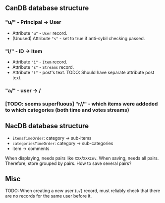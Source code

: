 ## CanDB database structure

### "u/" - Principal -> User
- Attribute `"u"` - `User` record.
- (Unused) Attribute `"s"` - set to true if anti-sybil checking passed.
### "i/" - ID -> Item
- Attribute `"i"` - `Item` record.
- Attribute `"s"` - `Streams` record.
- Attribute `"t"` - post's text.
TODO: Should have separate attribute post text.
### "a/" - user -> <buyer affiliate>/<seller affiliate>
### [TODO: seems superfluous] "r/<CATEGORY>/<ITEM>" - which items were addeded to which categories (both time and votes streams)

## NacDB database structure
* `itemsTimeOrder`: category -> sub-items
* `categoriesTimeOrder`: category -> sub-categories
* item -> comments

When displaying, needs pairs like `XXX`/`XXXInv`. When saving, needs all pairs.
Therefore, store grouped by pairs. How to save several pairs?

## Misc

TODO:
When creating a new user (`u/`) record, must reliably check that there are no
records for the same user before it.